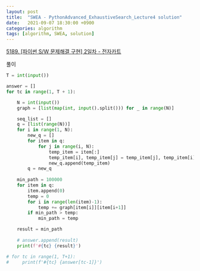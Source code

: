 ```yaml
---
layout: post
title:  "SWEA - PythonAdvanced_ExhaustiveSearch_Lecture4 solution"
date:   2021-09-07 18:30:00 +0900
categories: algorithm
tags: [algorithm, SWEA, solution]
---
```

[ 5189. [파이썬 S/W 문제해결 구현] 2일차 - 전자카트](https://swexpertacademy.com/main/learn/course/subjectDetail.do?courseId=AVuPDYSqAAbw5UW6&subjectId=AWUYDrI61lYDFAVT)

풀이

```python
T = int(input())

answer = []
for tc in range(1, T + 1):

    N = int(input())
    graph = [list(map(int, input().split())) for _ in range(N)]

    seq_list = []
    q = [list(range(N))]
    for i in range(1, N):
        new_q = []
        for item in q:
            for j in range(i, N):
                temp_item = item[:]
                temp_item[i], temp_item[j] = temp_item[j], temp_item[i]
                new_q.append(temp_item)
        q = new_q
    
    min_path = 100000
    for item in q:
        item.append(0)
        temp = 0
        for i in range(len(item)-1):
            temp += graph[item[i]][item[i+1]]
        if min_path > temp:
            min_path = temp

    result = min_path
    
    # answer.append(result)
    print(f'#{tc} {result}')

# for tc in range(1, T+1):
#     print(f'#{tc} {answer[tc-1]}')
```

